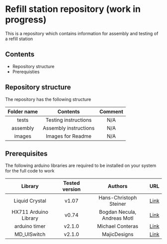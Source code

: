 #  Refill station repository (work in progress)

This is a repository which contains information for assembly and testing of a refill station

## Contents

* Repository structure
* Prerequisties

## Repository structure
The repository has the following structure

| Folder name        | Contents           | Comment  |
| :-----------: |:-------------:| :----:|
| tests      | Testing instructions | N/A |
| assembly     | Assembly instructions      |   N/A |
| images | Images for Readme      |    N/A |

## Prerequisites
The following arduino libraries are required to be installed on your system for the full code to work

| Library       | Tested version    | Authors       | URL  |
| :-----------: |:-------------:| :----:| :----:|
| Liquid Crystal      | v1.07 | Hans-Christoph Steiner| [Link](https://github.com/arduino-libraries/LiquidCrystal) |
| HX711 Arduino Library     | v0.74 | Bogdan Necula, Andreas Motl    |  [Link](https://github.com/bogde/HX711) |
| arduino timer   | v2.1.0 | Michael Conteras |  [Link](https://github.com/contrem/arduino-timer) |
| MD_UISwitch  | v2.1.0 | MajicDesigns|  [Link](https://github.com/MajicDesigns/MD_UISwitch) |

[//]: # (This is the right format for a comment)